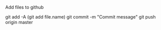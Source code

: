 Add files to github

git add -A (git add file.name)
git commit -m "Commit message"
git push origin master